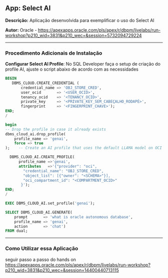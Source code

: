 ## **App: Select AI**
**Descrição:** Aplicação desenvolvida para exemplificar o uso do Select AI

**Autor:** Oracle - https://apexapps.oracle.com/pls/apex/r/dbpm/livelabs/run-workshop?p210_wid=3831&p210_wec=&session=5732094729224 

---

### **Procedimento Adicionais de Instalação**

**Configurar Select AI Profile**: No SQL Developer faça o setup de criação do profile AI, ajuste o script abaixo de acordo com as necessidades

```sql
BEGIN
   DBMS_CLOUD.CREATE_CREDENTIAL (
       credential_name => 'OBJ_STORE_CRED',
       user_ocid       => '<USER_OCID>',
       tenancy_ocid    => '<TENANCY_OCID>',
       private_key     => '<PRIVATE_KEY_SEM_CABEÇALHO_RODAPÉ>',
       fingerprint     => '<FINGERPRINT_CHAVE>');
END;
/

begin    
-- Drop the profile in case it already exists
dbms_cloud_ai.drop_profile(
    profile_name => 'genai',
    force => true
);    -- Create an AI profile that uses the default LLAMA model on OCI

  DBMS_CLOUD_AI.CREATE_PROFILE(                                              
      profile_name =>'genai',                                                             
      attributes   =>'{"provider": "oci",                                                                   
        "credential_name": "OBJ_STORE_CRED",
		"object_list": [{"owner": "<SCHEMA>"}],
        "oci_compartment_id": "<COMPARTMENT_OCID>"
       }');                                                                  
END;                                                                         
/   

EXEC DBMS_CLOUD_AI.set_profile('genai');

SELECT DBMS_CLOUD_AI.GENERATE(
    prompt       => 'what is oracle autonomous database',
    profile_name => 'genai',
    action       => 'chat')
FROM dual;

```

---

### **Como Utilizar essa Aplicação**

seguir passo a passo do hands on
https://apexapps.oracle.com/pls/apex/r/dbpm/livelabs/run-workshop?p210_wid=3831&p210_wec=&session=14400440713115